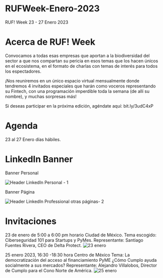# RUFWeek-Enero-2023

RUF! Week 23 - 27 Enero 2023

# Acerca de RUF! Week
Convocamos a todas esas empresas que aportan a la biodiversidad del sector a que nos compartan su pericia en esos temas que los hacen únicos en el ecosistema, en el formato de charlas con temas de interés para todos los espectadores.

¡Nos reuniremos en un único espacio virtual mensualmente donde tendremos 4 invitados especiales que harán como voceros representando su Fintech, con una programación imperdible toda la semana (de allí su nombre), y muchas sorpresas más!

Si deseas participar en la próxima edición, agéndate aquí: bit.ly/3udC4xP

# Agenda
23 al 27 Enero días hábiles.

# LinkedIn Banner

Banner Personal

![Header LinkedIn Personal - 1](https://user-images.githubusercontent.com/116225109/212956565-e8e29b79-be0f-428e-ad13-635db8b26160.png)

Banner Página

![Header LinkedIn Professional otras páginas- 2](https://user-images.githubusercontent.com/116225109/212956596-969fcb66-bf20-4451-9157-7f59b4fb2afd.png)

# Invitaciones

23 de enero de 5:00 a 6:00 pm horario Ciudad de México.
Tema escogido: Ciberseguridad 101 para Startups y PyMes.
Representante: Santiago Fuentes Rivera, CEO de Delta Protect.
![23 enero](https://user-images.githubusercontent.com/116225109/212964191-bce33194-802a-48dd-b431-df74f5e56951.png)


25 enero 2023, 16:30 -18:30 hora Centro de México
Tema: La democratización del acceso al financiamiento PyME ¿Cómo Cumplo ayuda socialmente a sus mercados?
Representante: Alejandro Villalobos, Director de Cumplo para el Cono Norte de América.
![25 enero](https://user-images.githubusercontent.com/116225109/212964215-7483bcf0-c4a0-43ce-9fa6-a1b7f69ec873.png)



